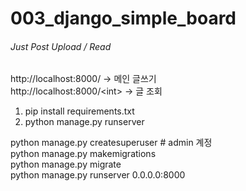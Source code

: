 # 003_django_simple_board
###### Just Post Upload / Read

http://localhost:8000/ -> 메인 글쓰기<br>
http://localhost:8000/\<int> -> 글 조회

1. pip install requirements.txt
2. python manage.py runserver

python manage.py createsuperuser # admin 계정<br>
python manage.py makemigrations<br>
python manage.py migrate<br>
python manage.py runserver 0.0.0.0:8000